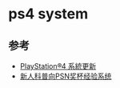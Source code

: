 
# ps4 system

## 参考
- [PlayStation®4 系統更新](https://asia.playstation.com/cht-hk/ps4/system-update/)
- [新人科普向PSN奖杯经验系统](http://psv.tgbus.com/forum/201403/20140327164237.shtml)
